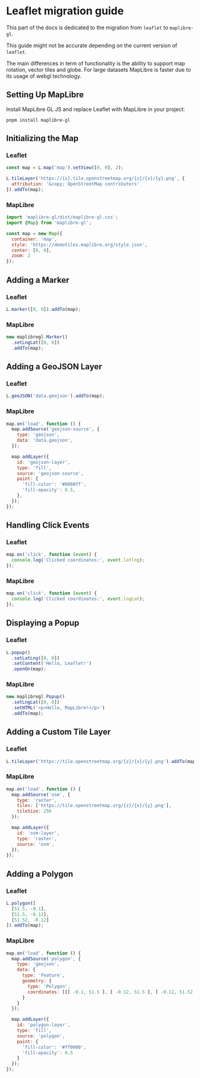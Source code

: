 # Leaflet migration guide

This part of the docs is dedicated to the migration from `leaflet` to `maplibre-gl`.

This guide might not be accurate depending on the current version of `leaflet`.

The main differences in term of functionality is the ability to support map rotation, vector tiles and globe. For large datasets MapLibre is faster due to its usage of webgl technology.

## Setting Up MapLibre

Install MapLibre GL JS and replace Leaflet with MapLibre in your project:

```
pnpm install maplibre-gl
```

## Initializing the Map

### Leaflet

```js
const map = L.map('map').setView([0, 0], 2);

L.tileLayer('https://{s}.tile.openstreetmap.org/{z}/{x}/{y}.png', {
  attribution: '&copy; OpenStreetMap contributors'
}).addTo(map);
```

### MapLibre

```js
import 'maplibre-gl/dist/maplibre-gl.css';
import {Map} from 'maplibre-gl';

const map = new Map({
  container: 'map',
  style: 'https://demotiles.maplibre.org/style.json',
  center: [0, 0],
  zoom: 2
});
```

## Adding a Marker

### Leaflet

```js
L.marker([0, 0]).addTo(map);
```

### MapLibre

```js
new maplibregl.Marker()
  .setLngLat([0, 0])
  .addTo(map);
```

## Adding a GeoJSON Layer

### Leaflet

```js
L.geoJSON('data.geojson').addTo(map);
```

### MapLibre

```js
map.on('load', function () {
  map.addSource('geojson-source', {
    type: 'geojson',
    data: 'data.geojson',
  });

  map.addLayer({
    id: 'geojson-layer',
    type: 'fill',
    source: 'geojson-source',
    paint: {
      'fill-color': '#0080ff',
      'fill-opacity': 0.5,
    },
  });
});
```

## Handling Click Events

### Leaflet

```js
map.on('click', function (event) {
  console.log('Clicked coordinates:', event.latlng);
});
```

### MapLibre

```js
map.on('click', function (event) {
  console.log('Clicked coordinates:', event.lngLat);
});
```

## Displaying a Popup

### Leaflet

```js
L.popup()
  .setLatLng([0, 0])
  .setContent('Hello, Leaflet!')
  .openOn(map);
```

### MapLibre

```js
new maplibregl.Popup()
  .setLngLat([0, 0])
  .setHTML('<p>Hello, MapLibre!</p>')
  .addTo(map);
```

## Adding a Custom Tile Layer

### Leaflet

```js
L.tileLayer('https://tile.openstreetmap.org/{z}/{x}/{y}.png').addTo(map);
```

### MapLibre

```js
map.on('load', function () {
  map.addSource('osm', {
    type: 'raster',
    tiles: ['https://tile.openstreetmap.org/{z}/{x}/{y}.png'],
    tileSize: 256
  });

  map.addLayer({
    id: 'osm-layer',
    type: 'raster',
    source: 'osm',
  });
});
```

## Adding a Polygon

### Leaflet

```js
L.polygon([
  [51.5, -0.1],
  [51.5, -0.12],
  [51.52, -0.12]
]).addTo(map);
```

### MapLibre

```js
map.on('load', function () {
  map.addSource('polygon', {
    type: 'geojson',
    data: {
      type: 'Feature',
      geometry: {
        type: 'Polygon',
        coordinates: [[[ -0.1, 51.5 ], [ -0.12, 51.5 ], [ -0.12, 51.52 ], [ -0.1, 51.5 ]]]
      }
    }
  });

  map.addLayer({
    id: 'polygon-layer',
    type: 'fill',
    source: 'polygon',
    paint: {
      'fill-color': '#ff0000',
      'fill-opacity': 0.5
    }
  });
});
```
